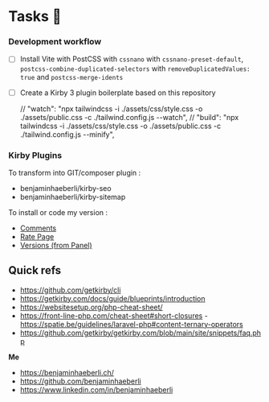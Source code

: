 # Tasks 📌

### Development workflow

- [ ] Install Vite with PostCSS with `cssnano` with `cssnano-preset-default`, `postcss-combine-duplicated-selectors` with `removeDuplicatedValues: true` and `postcss-merge-idents`
- [ ] Create a Kirby 3 plugin boilerplate based on this repository

  // "watch": "npx tailwindcss -i ./assets/css/style.css -o ./assets/public.css -c ./tailwind.config.js --watch",
  // "build": "npx tailwindcss -i ./assets/css/style.css -o ./assets/public.css -c ./tailwind.config.js --minify",

### Kirby Plugins

To transform into GIT/composer plugin :

- benjaminhaeberli/kirby-seo
- benjaminhaeberli/kirby-sitemap

To install or code my version :

- [Comments](https://github.com/sebastiangreger/kirby3-commentions)
- [Rate Page](https://github.com/mauricerenck/rate-page)
- [Versions (from Panel)](https://github.com/lukasbestle/kirby-versions)

## Quick refs

- https://github.com/getkirby/cli
- https://getkirby.com/docs/guide/blueprints/introduction
- https://websitesetup.org/php-cheat-sheet/
- https://front-line-php.com/cheat-sheet#short-closures -https://spatie.be/guidelines/laravel-php#content-ternary-operators
- https://github.com/getkirby/getkirby.com/blob/main/site/snippets/faq.php

**Me**

- https://benjaminhaeberli.ch/
- https://github.com/benjaminhaeberli
- https://www.linkedin.com/in/benjaminhaeberli
